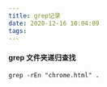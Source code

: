 ```yaml
---
title: grep记录
date: 2020-12-16 10:04:09
tags:
---
```


#### grep 文件夹递归查找
``` shell
grep -rEn "chrome.html" .
```